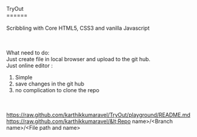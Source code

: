 TryOut <br />
====== <br />
 <br />
Scribbling with Core HTML5, CSS3 and vanilla Javascript   <br />
 <br /> <br />

What need to do: <br />
Just create file in local browser and upload to the git hub.  <br />
Just online editor :  <br />
1) Simple <br />
2) save changes in the git hub <br />
3) no complication to clone the repo <br />
 <br /> <br />

https://raw.github.com/karthikkumaravel/TryOut/playground/README.md <br />
https://raw.github.com/karthikkumaravel/&lt;Repo name&gt;/&lt;Branch name&gt;/&lt;File path and name&gt;
